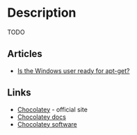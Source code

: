 # Description

TODO


## Articles

- [Is the Windows user ready for apt-get?](https://www.hanselman.com/blog/is-the-windows-user-ready-for-aptget)


## Links

- [Chocolatey](https://chocolatey.org/) - official site
- [Chocolatey docs](https://docs.chocolatey.org/en-us/)
- [Chocolatey software](https://community.chocolatey.org/packages)